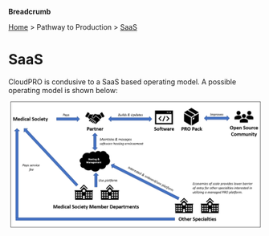 **Breadcrumb**

[Home](../home.md) > Pathway to Production > [SaaS](saas-model.md)

# SaaS

CloudPRO is condusive to a SaaS based operating model. A possible operating model is shown below:

![SaaS Operating Model](../img/saas-model.png)